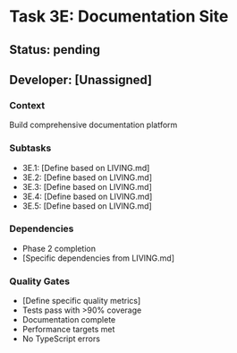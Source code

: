 # Task 3E: Documentation Site

## Status: pending
## Developer: [Unassigned]

### Context
Build comprehensive documentation platform

### Subtasks
- 3E.1: [Define based on LIVING.md]
- 3E.2: [Define based on LIVING.md]
- 3E.3: [Define based on LIVING.md]
- 3E.4: [Define based on LIVING.md]
- 3E.5: [Define based on LIVING.md]

### Dependencies
- Phase 2 completion
- [Specific dependencies from LIVING.md]

### Quality Gates
- [Define specific quality metrics]
- Tests pass with >90% coverage
- Documentation complete
- Performance targets met
- No TypeScript errors
